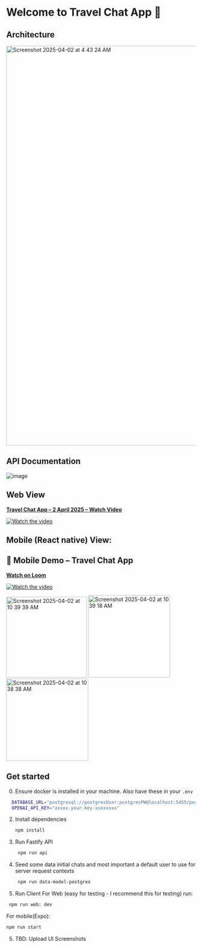 # Welcome to Travel Chat App 👋

## Architecture

<img width="1060" alt="Screenshot 2025-04-02 at 4 43 24 AM" src="https://github.com/user-attachments/assets/fd3d8b93-9f1f-4332-beb0-ce609ae96731" />


## API Documentation

![image](https://github.com/user-attachments/assets/5d027dce-fc72-4a39-a9f7-cf4f74d8cd2e)

## Web View
[**Travel Chat App – 2 April 2025 – Watch Video**](https://www.loom.com/share/983f93e322994f019342f574c0668a40)

[![Watch the video](https://cdn.loom.com/sessions/thumbnails/983f93e322994f019342f574c0668a40-e71ecc4a04814c70-full-play.gif)](https://www.loom.com/share/983f93e322994f019342f574c0668a40)

## Mobile (React native) View:
## 📱 Mobile Demo – Travel Chat App

[**Watch on Loom**](https://www.loom.com/share/e736d2e43e7244d3afc575fbdd7af74f?sid=b99f6c65-c125-4f0a-b802-c7d81a2c1bda)

[![Watch the video](https://cdn.loom.com/sessions/thumbnails/e736d2e43e7244d3afc575fbdd7af74f-with-play.gif)](https://www.loom.com/share/e736d2e43e7244d3afc575fbdd7af74f?sid=b99f6c65-c125-4f0a-b802-c7d81a2c1bda)

<img width="214" alt="Screenshot 2025-04-02 at 10 39 39 AM" src="https://github.com/user-attachments/assets/9003c8ce-0cad-4761-871e-25b37115d86e" />
<img width="218" alt="Screenshot 2025-04-02 at 10 39 18 AM" src="https://github.com/user-attachments/assets/e41648cc-16fa-421b-81a5-5e9d57e686e2" />
<img width="218" alt="Screenshot 2025-04-02 at 10 38 38 AM" src="https://github.com/user-attachments/assets/b212238a-654e-4ac7-8e12-0c86dce76286" />


 
## Get started
0. Ensure docker is installed in your machine. Also have these in your `.env`
  ```bash
    DATABASE_URL="postgresql://postgresUser:postgresPW@localhost:5455/postgres?schema=public"
    OPENAI_API_KEY="xxxxx-your-key-xxxxxxxx"
  ```

2. Install dependencies

    ```bash
    npm install
    ```

3. Run Fastify API

    ```bash
     npm run api
    ```
4.  Seed some data initial chats and most important a default user to use for server request contexts

    ```bash
     npm run data-model-postgres
    ```

3. Run Client
   For Web (easy for testing - I recommend this for testing)  run:

```bash
 npm run web: dev
```
  For mobile(Expo): 
  ```bash
 npm run start
```

5. TBD: Upload UI Screenshots

